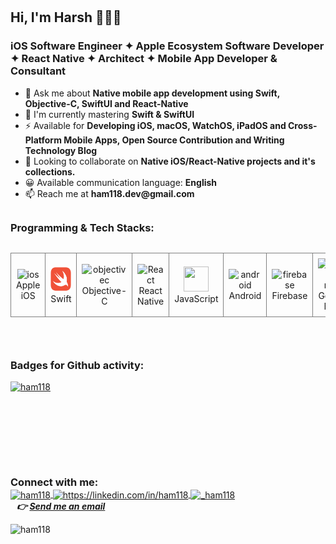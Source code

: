 <!DOCTYPE html>
<html>
    <body style="margin: 50px; padding: 10px;">
        <h2>Hi, I'm Harsh 🙋🏻‍♂️</h2>
        <h3>iOS Software Engineer ✦ Apple Ecosystem Software Developer ✦ React Native ✦ Architect ✦ Mobile App Developer & Consultant</h3>
        <div>
            <ul>
                <li>💬 Ask me about <b>Native mobile app development using Swift, Objective-C, SwiftUI and React-Native</b>
                </li>
                <li>🌱 I'm currently mastering <b>Swift & SwiftUI</b>
                </li>
                <li>⚡️ Available for <b>Developing iOS, macOS, WatchOS, iPadOS and Cross-Platform Mobile Apps, Open Source Contribution and Writing Technology Blog</b>
                </li>
                <li>👯 Looking to collaborate on <b>Native iOS/React-Native projects and it's collections.</b>
                </li>
                <li>😀 Available communication language: <b>English</b>
                </li>
                <li>📫 Reach me at <b>ham118.dev@gmail.com</b>
                </li>
            </ul>
        </div>
        <h3 align="left" style="margin-top:30px;">Programming & Tech Stacks:</h3>
        <div style="overflow-x: auto;">
            <table>
                <tr style="text-align: center; vertical-align: middle;">
                    <td style="padding: 8px; border: 1px solid grey; border-radius: 5px;">
                        <img src="https://www.vectorlogo.zone/logos/apple/apple-tile.svg" alt="ios" width="40" height="40"> Apple iOS
                    </td>
                    <td style="padding: 8px; border: 1px solid grey; border-radius: 5px;">
                        <img src="https://raw.githubusercontent.com/devicons/devicon/master/icons/swift/swift-original.svg" alt="swift" width="40" height="40"> Swift
                    </td>
                    <td style="padding: 8px; border: 1px solid grey; border-radius: 5px;">
                        <img src="https://www.vectorlogo.zone/logos/apple_objectivec/apple_objectivec-icon.svg" alt="objectivec" width="40" height="40"> Objective-C
                    </td>
                    <td style="padding: 8px; border: 1px solid grey; border-radius: 5px;">
                        <img src="https://www.vectorlogo.zone/logos/reactjs/reactjs-icon.svg" alt="React" width="40" height="40"> React Native
                    </td>
                    <td style="padding: 8px; border: 1px solid grey; border-radius: 5px;">
                        <img src="https://www.vectorlogo.zone/logos/javascript/javascript-icon.svg" alt="" width="40" height="40"> JavaScript
                    </td>
                    <td style="padding: 8px; border: 1px solid grey; border-radius: 5px;">
                        <img src="https://www.vectorlogo.zone/logos/android/android-icon.svg" alt="android" width="40" height="40"> Android
                    </td>
                    <td style="padding: 8px; border: 1px solid grey; border-radius: 5px;">
                        <img src="https://www.vectorlogo.zone/logos/firebase/firebase-icon.svg" alt="firebase" width="40" height="40"> Firebase
                    </td>
                    <td style="padding: 8px; border: 1px solid grey; border-radius: 5px;">
                        <img src="https://www.vectorlogo.zone/logos/google_maps/google_maps-icon.svg" alt="google map" width="40" height="40"> Google Map
                    </td>
                </tr>
            </table>
        </div>
        <div style="margin-top:30px; overflow-x: auto; height:190px;">
            <h3 align="left">Badges for Github activity:</h3>
            <p align="left">
                <a href="https://github-profile-trophy.vercel.app/?username=ryo-ma&no-bg=true">
                    <img src="https://github-profile-trophy.vercel.app/?username=ham118" alt="ham118" />
                </a>
            </p>
            <br>
        </div>
        <div style="padding: 0px; margin-top:20px;">
            <h3 style="margin: 0; padding: 0;">Connect with me:</h3>
            <a href="https://www.dev.to/ham118" target="blank" style="margin: 0; padding: 0;">
                <img align="center" src="https://www.vectorlogo.zone/logos/devto/devto-ar21.svg" alt="ham118" height="60" width="60" />
            </a>
            <a href="https://www.linkedin.com/in/ham118" target="blank" style="margin: 0; padding: 0;">
                <img align="center" src="https://www.vectorlogo.zone/logos/linkedin/linkedin-tile.svg" alt="https://linkedin.com/in/ham118" height="30" width="30" />
            </a>
            <a href="https://www.twitter.com/_ham118" target="blank" style="margin: 0; padding: 0;">
                <img align="center" src="https://raw.githubusercontent.com/rahuldkjain/github-profile-readme-generator/master/src/images/icons/Social/twitter.svg" alt="_ham118" height="30" width="50" />
            </a>
            <h5 style="margin: 0; padding-left: 10px;">👉 <a href="mailto:ham118.dev@gmail.com">Send me an email</a>
            </h5>
        </div>
        <div style="padding: 0px;">
            <p align="left">
                <img src="https://komarev.com/ghpvc/?username=ham118&label=Profile%20views&color=0e75b6&style=flat" alt="ham118"/>
            </p>
        </div>
    </body>
</html>
